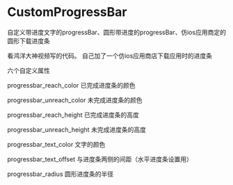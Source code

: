 # CustomProgressBar
自定义带进度文字的progressBar、圆形带进度的progressBar、仿ios应用商定的圆形下载进度条

看鸿洋大神视频写的代码。
自己加了一个仿ios应用商店下载应用时的进度条

六个自定义属性

progressbar_reach_color 已完成进度条的颜色

progressbar_unreach_color 未完成进度条的颜色

progressbar_reach_height 已完成进度条的高度

progressbar_unreach_height 未完成进度条的高度

progressbar_text_color 文字的颜色

progressbar_text_offset 与进度条两侧的间距（水平进度条设置用）

progressbar_radius 圆形进度条的半径

